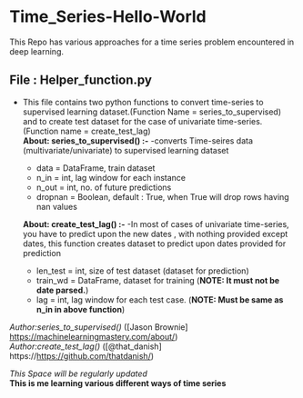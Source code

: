 # Time_Series-Hello-World
This Repo has various approaches for a time series problem encountered in deep learning.  
## File : Helper_function.py
- This file contains two python functions to convert time-series to supervised learning dataset.(Function Name = series_to_supervised)    
  and to create test dataset for the case of univariate time-series.(Function name = create_test_lag)  
**About: series_to_supervised() :-**
  -converts Time-seires data (multivariate/univariate) to supervised learning dataset
  - data = DataFrame, train dataset
  - n_in = int, lag window for each instance
  - n_out = int, no. of future predictions
  - dropnan = Boolean, default : True, when True will drop rows having nan values
  
  **About: create_test_lag() :-**
    -In most of cases of univariate time-series, you have to predict upon the new dates , with nothing provided except dates, this function creates dataset to predict upon dates provided for prediction
    - len_test = int, size of  test dataset (dataset for prediction)
    - train_wd = DataFrame, dataset for training (**NOTE: It must not be date parsed.**)
    - lag = int, lag window for each test case. (**NOTE: Must be same as n_in in above function**)
  
*Author:series_to_supervised()* ([Jason Brownie] https://machinelearningmastery.com/about/)  
*Author:create_test_lag()* ([@that_danish] https://https://github.com/thatdanish/)   


*This Space will be regularly updated*  
**This is me learning various different ways of time series**
